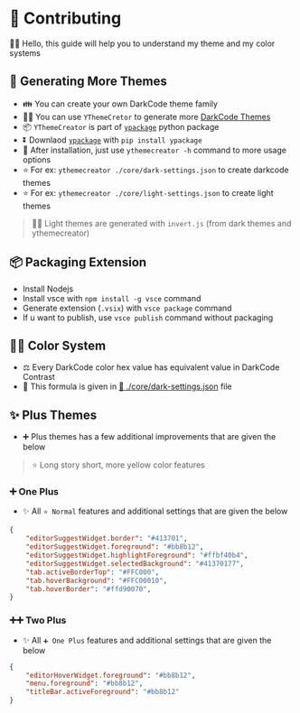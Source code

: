 # 💖 Contributing

🙋‍♂️ Hello, this guide will help you to understand my theme and my color systems

## 🚀 Generating More Themes

- 👪 You can create your own DarkCode theme family
- 💁‍♂️ You can use `YThemeCretor` to generate more [DarkCode Themes](https://marketplace.visualstudio.com/items?itemName=yedhrab.darkcode-theme-adopted-python-and-markdown)
- 📦 `YThemeCreator` is part of [`ypackage`](https://github.com/yedhrab/YPackage) python package
- ⏬ Downlaod [`ypackage`](https://github.com/yedhrab/YPackage) with `pip install ypackage`
- 🐣 After installation, just use `ythemecreator -h` command to more usage options
- ⭐ For ex: `ythemecreator ./core/dark-settings.json` to create darkcode themes
- ⭐ For ex: `ythemecreator ./core/light-settings.json` to create light themes

> 💁‍♂️ Light themes are generated with `invert.js` (from dark themes and ythemecreator)

## 📦 Packaging Extension

- Install Nodejs
- Install vsce with `npm install -g vsce` command
- Generate extension (`.vsix`) with `vsce package` command
- If u want to publish, use `vsce publish` command without packaging

## 👨‍💻 Color System

- ⚖️ Every DarkCode color hex value has equivalent value in DarkCode Contrast 
- 🧮 This formula is given in [📜 ./core/dark-settings.json](./core/dark-settings.json) file

## ✨ Plus Themes

- ➕ Plus themes has a few additional improvements that are given the below

> ⭐ Long story short, more yellow color features

### ➕ One Plus

- ✨ All `⭐ Normal` features and additional settings that are given the below

```json
{
    "editorSuggestWidget.border": "#413701",
    "editorSuggestWidget.foreground": "#bb8b12",
    "editorSuggestWidget.highlightForeground": "#ffbf40b4",
    "editorSuggestWidget.selectedBackground": "#41370177",
    "tab.activeBorderTop": "#FFC000",
    "tab.hoverBackground": "#FFC00010",
    "tab.hoverBorder": "#ffd90070",
}
```

### ➕➕ Two Plus

- ✨ All `➕ One Plus` features and additional settings that are given the below

```json
{
    "editorHoverWidget.foreground": "#bb8b12",
    "menu.foreground": "#bb8b12",
    "titleBar.activeForeground": "#bb8b12"
}
```
